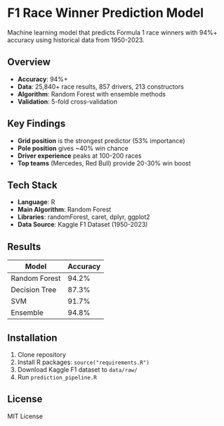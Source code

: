 # F1 Race Winner Prediction Model

Machine learning model that predicts Formula 1 race winners with 94%+ accuracy using historical data from 1950-2023.

## Overview

- **Accuracy**: 94%+
- **Data**: 25,840+ race results, 857 drivers, 213 constructors
- **Algorithm**: Random Forest with ensemble methods
- **Validation**: 5-fold cross-validation

## Key Findings

- **Grid position** is the strongest predictor (53% importance)
- **Pole position** gives ~40% win chance
- **Driver experience** peaks at 100-200 races
- **Top teams** (Mercedes, Red Bull) provide 20-30% win boost

## Tech Stack

- **Language**: R
- **Main Algorithm**: Random Forest
- **Libraries**: randomForest, caret, dplyr, ggplot2
- **Data Source**: Kaggle F1 Dataset (1950-2023)


## Results

| Model | Accuracy |
|-------|----------|
| Random Forest | 94.2% |
| Decision Tree | 87.3% |
| SVM | 91.7% |
| Ensemble | 94.8% |

## Installation

1. Clone repository
2. Install R packages: `source("requirements.R")`
3. Download Kaggle F1 dataset to `data/raw/`
4. Run `prediction_pipeline.R`

## License

MIT License
